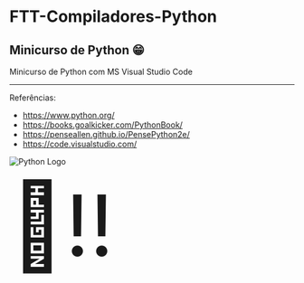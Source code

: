 # FTT-Compiladores-Python

## Minicurso de Python 😁

Minicurso de Python com MS Visual Studio Code
<hr>
Referências:

- https://www.python.org/
- https://books.goalkicker.com/PythonBook/
- https://penseallen.github.io/PensePython2e/
- https://code.visualstudio.com/

![Python Logo](https://codehangar.io/content/images/2015/10/python.png)

<div style="size:150px;font-size:150px!important;">&#x1F916;!!</div>
